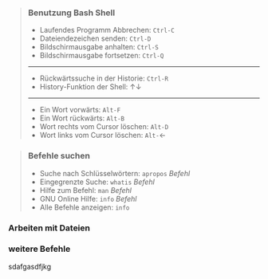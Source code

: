 > ### Benutzung Bash Shell
> - Laufendes Programm Abbrechen: `Ctrl-C`
> - Dateiendezeichen senden: `Ctrl-D`
> - Bildschirmausgabe anhalten: `Ctrl-S`
> - Bildschirmausgabe fortsetzen: `Ctrl-Q`
> ---
> - Rückwärtssuche in der Historie: `Ctrl-R`
> - History-Funktion der Shell: &#8593;&#8595;
> ---
> - Ein Wort vorwärts: `Alt-F`
> - Ein Wort rückwärts: `Alt-B`
> - Wort rechts vom Cursor löschen: `Alt-D`
> - Wort links vom Cursor löschen: `Alt-`&#8592;

> ### Befehle suchen
> - Suche nach Schlüsselwörtern: `apropos` *Befehl*
> - Eingegrenzte Suche: `whatis` *Befehl*
> - Hilfe zum Befehl: `man` *Befehl*
> - GNU Online Hilfe: `info` *Befehl*
> - Alle Befehle anzeigen: `info`

### Arbeiten mit Dateien


### weitere Befehle

sdafgasdfjkg